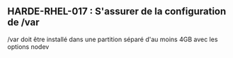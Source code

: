 ## HARDE-RHEL-017 : S'assurer de la configuration de /var

/var doit être installé dans une partition séparé d'au moins 4GB avec les options nodev

